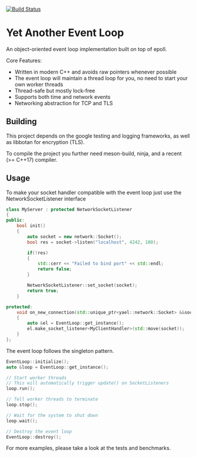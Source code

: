 [![Build Status](https://travis-ci.org/kaimast/yael.svg?branch=master)](https://travis-ci.org/kaimast/yael)

# Yet Another Event Loop
An object-oriented event loop implementation built on top of epoll.

Core Features:
* Written in modern C++ and avoids raw pointers whenever possible
* The event loop will maintain a thread loop for you, no need to start your own worker threads
* Thread-safe but mostly lock-free
* Supports both time and network events
* Networking abstraction for TCP and TLS

## Building
This project depends on the google testing and logging frameworks, as well as libbotan for encryption (TLS).

To compile the project you further need meson-build, ninja, and a recent (>= C++17) compiler.

## Usage
To make your socket handler compatible with the event loop just use the NetworkSocketListener interface

```cpp
class MyServer : protected NetworkSocketListener
{
public:
    bool init()
    {
        auto socket = new network::Socket();
        bool res = socket->listen("localhost", 4242, 100);

        if(!res)
        {
            std::cerr << "Failed to bind port" << std::endl;
            return false;
        }

        NetworkSocketListener::set_socket(socket);
        return true;
    }

protected:
    void on_new_connection(std::unique_ptr<yael::network::Socket> &&socket) override
    {
        auto &el = EventLoop::get_instance();
        el.make_socket_listener<MyClientHandler>(std::move(socket));
    }
};
```

The event loop follows the singleton pattern.
```cpp
EventLoop::initialize();
auto &loop = EventLoop::get_instance();

// Start worker threads
// This will automatically trigger update() on SocketListeners 
loop.run();

// Tell worker threads to terminate
loop.stop();

// Wait for the system to shut down
loop.wait();

// Destroy the event loop
EventLoop::destroy();
```

For more examples, please take a look at the tests and benchmarks.
